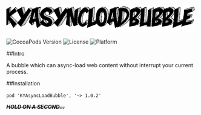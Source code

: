 <p align="left" >
  <img src="logo.png" alt="KYAsyncLoadBubble" title="KYAsyncLoadBubble" width = "500">
</p>

![CocoaPods Version](https://img.shields.io/badge/pod-v1.0.2-brightgreen.svg)
![License](https://img.shields.io/badge/license-MIT-blue.svg)
![Platform](https://img.shields.io/badge/platform-iOS-red.svg)

##Intro

A bubble which can async-load web content without interrupt your current process.


##Installation

`pod 'KYAsyncLoadBubble', '~> 1.0.2'`


~~***HOLD ON A SECOND...***~~
